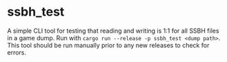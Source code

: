 # ssbh_test
A simple CLI tool for testing that reading and writing is 1:1 for all SSBH files in a game dump. Run with `cargo run --release -p ssbh_test <dump path>`. This tool should be run manually prior to any new releases to check for errors.
